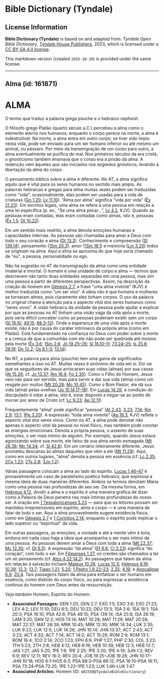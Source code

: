 # Bible Dictionary (Tyndale)

## License Information

**Bible Dictionary (Tyndale)** is based on and adapted from: _Tyndale Open Bible Dictionary_, [Tyndale House Publishers](https://tyndaleopenresources.com/), 2023, which is licensed under a [CC BY-SA 4.0 license](https://creativecommons.org/licenses/by-sa/4.0/legalcode.en).

This markdown version (created `2025-10-20`) is provided under the same license.



--------------------------------

## Alma (id: 161871)

ALMA
====

O termo que traduz a palavra grega psuche e o hebraico *nephesh*.

O filósofo grego Platão (quarto século a.C.) percebeu a alma como o elemento eterno nos humanos; enquanto o corpo perece na morte, a alma é indestrutível. Na morte, a alma entra em outro corpo; se tiver sido ímpio nesta vida, pode ser enviado para um ser humano inferior ou até mesmo um animal, ou pássaro. Por meio da transmigração de um corpo para outro, a alma eventualmente se purifica do mal. Nos primeiros séculos da era cristã, o gnosticismo também ensinava que o corpo era a prisão da alma. A redenção vem àqueles que são iniciados nos segredos gnósticos, levando à libertação da alma do corpo.

O pensamento bíblico sobre a alma é diferente. No AT, a alma significa aquilo que é vital para os seres humanos no sentido mais amplo. As palavras hebraicas e gregas para alma muitas vezes podem ser traduzidas como “vida”; ocasionalmente, elas podem ser usadas para a vida de criaturas ([Gn 1\.20](https://ref.ly/Gen1:20); [Lv 11\.10](https://ref.ly/Lev11:10)). “Alma por alma” significa “vida por vida” ([Êx 21\.23](https://ref.ly/Exod21:23)). Em escritos legais, uma alma se refere a uma pessoa em relação a uma lei específica (p. ex., “Se uma alma pecar…”, [Lv 4\.2](https://ref.ly/Lev4:2), KJV). Quando as pessoas eram contadas, elas eram contadas como almas, isto é, pessoas ([Êx 1\.5](https://ref.ly/Exod1:5); [Dt 10\.22](https://ref.ly/Deut10:22)).

Em um sentido mais restrito, a alma denota emoções humanas e capacidades internas. As pessoas são chamadas para amar a Deus com todo o seu coração e alma ([Dt 13\.3](https://ref.ly/Deut13:3)). Conhecimento e compreensão ([Sl 139\.14](https://ref.ly/Ps139:14)), pensamento ([1Sm 20\.3](https://ref.ly/1Sam20:3)), amor ([1Sm 18\.1](https://ref.ly/1Sam18:1)) e memória ([Lm 3\.20](https://ref.ly/Lam3:20)) todos se originam na alma. Aqui a alma se aproxima do que hoje seria chamado de "eu", a pessoa, personalidade ou ego.

Não há sugestão no AT da transmigração da alma como uma entidade imaterial e imortal. O homem é uma unidade de corpo e alma — termos que descrevem não tanto duas entidades separadas em uma pessoa, mas sim uma pessoa a partir de diferentes perspectivas. Assim, na descrição da criação do homem em [Gênesis 2\.7](https://ref.ly/Gen2:7), a frase “uma alma vivente” (KJV) é melhor traduzida como “um ser vivo”. A ideia não é que homens e mulheres se tornaram *almas*, pois claramente eles tinham corpos. O uso da palavra no original chama a atenção para o aspecto vital dos seres humanos como “seres vivos”. A visão hebraica da unidade da pessoa pode ajudar a explicar por que as pessoas no AT tinham uma visão vaga da vida após a morte, pois seria difícil conceber como as pessoas poderiam existir sem um corpo ([Sl 16\.10](https://ref.ly/Ps16:10); [49\.15](https://ref.ly/Ps49:15); [88\.3–12](https://ref.ly/Ps88:3-Ps88:12)). Onde a esperança de uma vida após a morte existe, não é por causa do caráter intrínseco da própria alma (como em Platão). Está fundamentado na confiança no Deus com poder sobre a morte e a crença de que a comunhão com ele não pode ser quebrada até mesmo pela morte ([Êx 3\.6](https://ref.ly/Exod3:6); [1Sm 2\.6](https://ref.ly/1Sam2:6); [Jó 19\.25–26](https://ref.ly/Job19:25-Job19:26); [Sl 16\.10–11](https://ref.ly/Ps16:10-Ps16:11); [73\.24–25](https://ref.ly/Ps73:24-Ps73:25); [Is 25\.8](https://ref.ly/Isa25:8); [26\.19](https://ref.ly/Isa26:19); [Dn 12\.2](https://ref.ly/Dan12:2); [Os 6\.1–3](https://ref.ly/Hos6:1-Hos6:3); [13\.14](https://ref.ly/Hos13:14)).

No NT, a palavra para alma (psuche) tem uma gama de significados semelhantes a isso no AT. Muitas vezes é sinônimo de vida em si. Diz\-se que os seguidores de Jesus arriscaram suas vidas (almas) por sua causa ([At 15\.26](https://ref.ly/Acts15:26); cf. [Jo 13\.37](https://ref.ly/John13:37); [Rm 16\.4](https://ref.ly/Rom16:4); [Fp 2\.30](https://ref.ly/Phil2:30)). Como o Filho do Homem, Jesus veio não para ser servido, mas para servir e dar sua vida (alma) como um resgate por muitos ([Mt 20\.28](https://ref.ly/Matt20:28); [Mc 10\.45](https://ref.ly/Mark10:45)). Como o Bom Pastor, ele dá sua vida (alma) pelas ovelhas ([Jo 10\.14,17–18](https://ref.ly/John10:14)). Em [Lucas 14\.26](https://ref.ly/Luke14:26), a condição do discipulado é odiar a alma, isto é, estar disposto a negar\-se ao ponto de morrer por amor de Cristo (cf. [Lc 9\.23](https://ref.ly/Luke9:23); [Ap 12\.11](https://ref.ly/Rev12:11)).

Frequentemente “alma” pode significar “pessoa” ([At 2\.43](https://ref.ly/Acts2:43); [3\.23](https://ref.ly/Acts3:23); [7\.14](https://ref.ly/Acts7:14); [Rm 2\.9](https://ref.ly/Rom2:9); [13\.1](https://ref.ly/Rom13:1); [1Pe 3\.20](https://ref.ly/1Pet3:20)). A expressão “toda alma vivente” ([Ap 16\.3](https://ref.ly/Rev16:3), KJV) reflete o aspecto vital dos seres vivos. Como no AT, a alma pode denotar não apenas o aspecto vital da pessoa no nível físico, mas também pode conotar as energias emocionais. Denota a própria pessoa, o assento de suas emoções, o ser mais íntimo de alguém. Por exemplo, quando Jesus estava agonizando sobre sua morte, ele falou de sua alma sendo esmagada ([Mt 26\.38](https://ref.ly/Matt26:38); [Mc 14\.34](https://ref.ly/Mark14:34); cf. [Sl 42\.6](https://ref.ly/Ps42:6)). Em um cenário inteiramente diferente, Jesus prometeu descanso às almas daqueles que vêm a ele ([Mt 11\.29](https://ref.ly/Matt11:29)). Aqui, como em outros lugares, “alma” denota a pessoa em essência (cf. [Lc 2\.35](https://ref.ly/Luke2:35); [2Co 1\.23](https://ref.ly/2Cor1:23); [2Ts 2\.8](https://ref.ly/2Thess2:8); [3Jo 1\.2](https://ref.ly/3John1:2)).

Várias passagens colocam a alma ao lado do espírito. [Lucas 1\.46–47](https://ref.ly/Luke1:46-Luke1:47) é provavelmente um caso de paralelismo poético hebraico, que expressa a mesma ideia de duas maneiras diferentes. Ambos os termos denotam Maria como uma pessoa nas profundezas de seu ser. Da mesma forma, em [Hebreus 4\.12](https://ref.ly/Heb4:12), dividir a alma e o espírito é uma maneira gráfica de dizer como a Palavra de Deus penetra nas mais íntimas profundezas do nosso ser. A oração em [1 Tessalonicenses 5\.23](https://ref.ly/1Thess5:23) — para que os leitores possam ser mantidos irrepreensíveis em espírito, alma e corpo — é uma maneira de falar de todo o ser. Aqui a alma provavelmente sugere existência física, como em [Gênesis 2\.7](https://ref.ly/Gen2:7) e [1 Coríntios 2\.14](https://ref.ly/1Cor2:14), enquanto o espírito pode implicar o lado superior ou “espiritual” da vida.

Em outras passagens, as emoções, a vontade e até a mente vêm à tona, embora em cada caso haja a ideia que acompanha o ser mais íntimo de uma pessoa. As pessoas devem amar a Deus com toda a alma ([Mt 22\.37](https://ref.ly/Matt22:37); [Mc 12\.30](https://ref.ly/Mark12:30); cf. [Dt 6\.5](https://ref.ly/Deut6:5)). A expressão “da alma” ([Ef 6\.6](https://ref.ly/Eph6:6); [Cl 3\.23](https://ref.ly/Col3:23)) significa “do coração”, com todo o ser. Em [Filipenses 1\.27](https://ref.ly/Phil1:27), os crentes são chamados a ter um só pensamento (cf. [Atos 4\.32](https://ref.ly/Acts4:32);[14\.2](https://ref.ly/Acts14:2)). As passagens que falam da alma em relação à salvação incluem [Mateus 10\.28](https://ref.ly/Matt10:28); [Lucas 12\.5](https://ref.ly/Luke12:5); [Hebreus 6\.19](https://ref.ly/Heb6:19); [10\.39](https://ref.ly/Heb10:39); [12\.3](https://ref.ly/Heb12:3); [13\.7](https://ref.ly/Heb13:7); [Tiago 1\.21](https://ref.ly/Jas1:21); [5\.20](https://ref.ly/Jas5:20); [1 Pedro 1\.9,22–23](https://ref.ly/1Pet1:9); [2\.25](https://ref.ly/1Pet2:25); [4\.19](https://ref.ly/1Pet4:19); e [Apocalipse 6\.9](https://ref.ly/Rev6:9); [20\.4](https://ref.ly/Rev20:4). Tais passagens falam da alma para enfatizar o ser humano em essência, como distinto do corpo físico, ou para expressar a existência contínua do homem com Deus antes da ressurreição.

*Veja também* Homem; Espírito do Homem.

* **Associated Passages:** GEN 1:20; GEN 2:7; EXO 1:5; EXO 3:6; EXO 21:23; LEV 4:2; LEV 11:10; DEU 6:5; DEU 10:22; DEU 13:3; 1SA 2:6; 1SA 18:1; 1SA 20:3; PSA 16:10; PSA 42:6; PSA 49:15; PSA 139:14; ISA 25:8; ISA 26:19; LAM 3:20; DAN 12:2; HOS 13:14; MAT 10:28; MAT 11:29; MAT 20:28; MAT 22:37; MAT 26:38; MRK 10:45; MRK 12:30; MRK 14:34; LUK 2:35; LUK 9:23; LUK 12:5; LUK 14:26; JHN 10:14; JHN 13:37; ACT 2:43; ACT 3:23; ACT 4:32; ACT 7:14; ACT 14:2; ACT 15:26; ROM 2:9; ROM 13:1; ROM 16:4; 1CO 2:14; 2CO 1:23; EPH 6:6; PHP 1:27; PHP 2:30; COL 3:23; 1TH 5:23; 2TH 2:8; HEB 4:12; HEB 6:19; HEB 10:39; HEB 12:3; HEB 13:7; JAS 1:21; JAS 5:20; 1PE 1:9; 1PE 2:25; 1PE 3:20; 1PE 4:19; 3JN 1:2; REV 6:9; REV 12:11; REV 16:3; REV 20:4; JOB 19:25–JOB 19:26; JHN 10:17–JHN 10:18; HOS 6:1–HOS 6:3; PSA 88:3–PSA 88:12; PSA 16:10–PSA 16:11; PSA 73:24–PSA 73:25; 1PE 1:22–1PE 1:23; LUK 1:46–LUK 1:47
* **Associated Articles:** Homem (ID: `481558@TyndaleBibleDictionary`)

